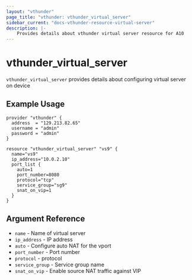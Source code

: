 ```yaml
---
layout: "vthunder"
page_title: "vthunder: vthunder_virtual_server"
sidebar_current: "docs-vthunder-resource-virtual-server"
description: |-
    Provides details about vthunder virtual server resource for A10
---
```


# vthunder\_virtual\_server

`vthunder_virtual_server` provides details about configuring virtual server on device
## Example Usage


```hcl
provider "vthunder" {
  address  = "129.213.82.65"
  username = "admin"
  password = "admin"
}

resource "vthunder_virtual_server" "vs9" {
  name="vs9"
  ip_address="10.0.2.10"
  port_list {
    auto=1
    port_number=8080
    protocol="tcp"
    service_group="sg9"
    snat_on_vip=1
  }
}
```

## Argument Reference

* `name` - Name of virtual server
* `ip_address` - IP address
* `auto` - Configure auto NAT for the vport
* `port_number` - Port number
* `protocol` - protocol
* `service_group` - Service group name
* `snat_on_vip` - Enable source NAT traffic against VIP
